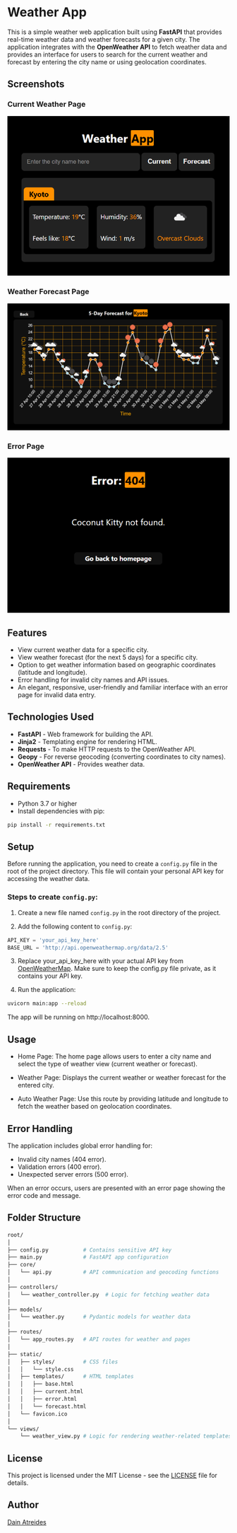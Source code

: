 # Weather App
This is a simple weather web application built using **FastAPI** that provides real-time weather data and weather forecasts for a given city. The application integrates with the **OpenWeather API** to fetch weather data and provides an interface for users to search for the current weather and forecast by entering the city name or using geolocation coordinates.
## Screenshots
### Current Weather Page
![Current Weather Page](assets/current_page.png)
### Weather Forecast Page
![Weather Forecast Page](assets/forecast_page.png)
### Error Page
![Error Page](assets/error_page.png)
## Features
- View current weather data for a specific city.
- View weather forecast (for the next 5 days) for a specific city.
- Option to get weather information based on geographic coordinates (latitude and longitude).
- Error handling for invalid city names and API issues.
- An elegant, responsive, user-friendly and familiar interface with an error page for invalid data entry.
## Technologies Used
- **FastAPI** - Web framework for building the API.
- **Jinja2** - Templating engine for rendering HTML.
- **Requests** - To make HTTP requests to the OpenWeather API.
- **Geopy** - For reverse geocoding (converting coordinates to city names).
- **OpenWeather API** - Provides weather data.
## Requirements
- Python 3.7 or higher
- Install dependencies with pip:
```bash
pip install -r requirements.txt
```
## Setup
Before running the application, you need to create a `config.py` file in the root of the project directory. This file will contain your personal API key for accessing the weather data.

### Steps to create `config.py`:

1. Create a new file named `config.py` in the root directory of the project.

2. Add the following content to `config.py`:

```python
API_KEY = 'your_api_key_here'
BASE_URL = 'http://api.openweathermap.org/data/2.5'
```
3. Replace your_api_key_here with your actual API key from [OpenWeatherMap](https://openweathermap.org/). Make sure to keep the config.py file private, as it contains your API key.

4. Run the application:
```bash
uvicorn main:app --reload
```
The app will be running on http://localhost:8000.

## Usage
- Home Page: The home page allows users to enter a city name and select the type of weather view (current weather or forecast).

- Weather Page: Displays the current weather or weather forecast for the entered city.

- Auto Weather Page: Use this route by providing latitude and longitude to fetch the weather based on geolocation coordinates.

## Error Handling
The application includes global error handling for:
- Invalid city names (404 error).
- Validation errors (400 error).
- Unexpected server errors (500 error).

When an error occurs, users are presented with an error page showing the error code and message.
## Folder Structure
```graphql
root/
│
├── config.py           # Contains sensitive API key 
├── main.py             # FastAPI app configuration
├── core/
│   └── api.py          # API communication and geocoding functions
│
├── controllers/
│   └── weather_controller.py  # Logic for fetching weather data
│
├── models/
│   └── weather.py      # Pydantic models for weather data
│
├── routes/
│   └── app_routes.py   # API routes for weather and pages
│
├── static/
│   ├── styles/         # CSS files
│   │   └── style.css
│   ├── templates/      # HTML templates
│   │   ├── base.html
│   │   ├── current.html
│   │   ├── error.html
│   │   └── forecast.html
│   └── favicon.ico
│
└── views/
    └── weather_view.py # Logic for rendering weather-related templates
```
## License
This project is licensed under the MIT License - see the [LICENSE](LICENSE) file for details.
## Author
[Dain Atreides](https://github.com/DainAtreides)